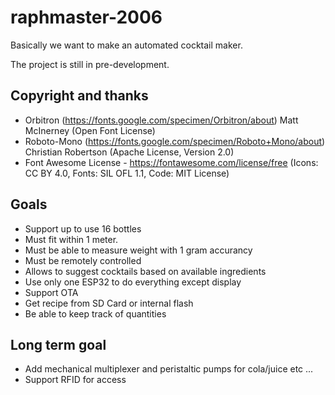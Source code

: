 # raphmaster-2006

Basically we want to make an automated cocktail maker.

The project is still in pre-development.

## Copyright and thanks

 - Orbitron (https://fonts.google.com/specimen/Orbitron/about) Matt McInerney (Open Font License)
 - Roboto-Mono (https://fonts.google.com/specimen/Roboto+Mono/about) Christian Robertson (Apache License, Version 2.0)
 - Font Awesome License - https://fontawesome.com/license/free (Icons: CC BY 4.0, Fonts: SIL OFL 1.1, Code: MIT License)

## Goals

- Support up to use 16 bottles
- Must fit within 1 meter.
- Must be able to measure weight with 1 gram accurancy
- Must be remotely controlled
- Allows to suggest cocktails based on available ingredients
- Use only one ESP32 to do everything except display
- Support OTA
- Get recipe from SD Card or internal flash
- Be able to keep track of quantities

## Long term goal

- Add mechanical multiplexer and peristaltic pumps for cola/juice etc ...
- Support RFID for access

